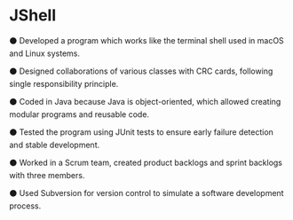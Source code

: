# JShell

⚫ Developed a program which works like the terminal shell used in macOS and Linux systems.

⚫ Designed collaborations of various classes with CRC cards, following single responsibility principle.

⚫ Coded in Java because Java is object-oriented, which allowed creating modular programs and reusable
code.

⚫ Tested the program using JUnit tests to ensure early failure detection and stable development.

⚫ Worked in a Scrum team, created product backlogs and sprint backlogs with three members.

⚫ Used Subversion for version control to simulate a software development process.
